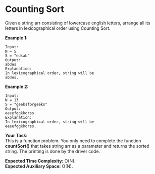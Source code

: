 # Counting Sort
Given a string arr consisting of lowercase english letters, arrange all its letters in lexicographical order using Counting Sort.

**Example 1:**
```
Input:
N = 5
S = "edsab"
Output:
abdes
Explanation: 
In lexicographical order, string will be 
abdes.
```
**Example 2:**
```
Input:
N = 13
S = "geeksforgeeks"
Output:
eeeefggkkorss
Explanation:
In lexicographical order, string will be 
eeeefggkkorss.
```
**Your Task:**<br>
This is a function problem. You only need to complete the function **countSort()** that takes string arr as a parameter and returns the sorted string. The printing is done by the driver code.

**Expected Time Complexity:** O(N).<br>
**Expected Auxiliary Space:** O(N).
